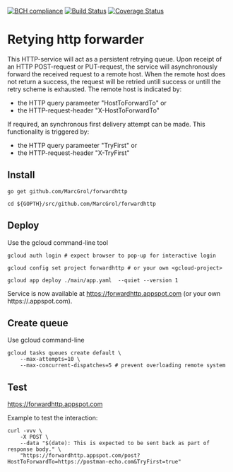[![BCH compliance](https://bettercodehub.com/edge/badge/MarcGrol/forwardhttp?branch=master)](https://bettercodehub.com/)
[![Build Status](https://travis-ci.org/MarcGrol/forwardhttp.svg?branch=master)](https://travis-ci.org/MarcGrol/forwardhttp)
[![Coverage Status](https://coveralls.io/repos/github/MarcGrol/forwardhttp/badge.svg)](https://coveralls.io/github/MarcGrol/forwardhttp)


# Retying http forwarder

This HTTP-service will act as a persistent retrying queue.
Upon receipt of an HTTP POST-request or PUT-request, the service will asynchronously forward the received request to a remote host.
When the remote host does not return a success, the request will be retried untill success or 
untill the retry scheme is exhausted.
The remote host is indicated by:
- the HTTP query parameeter "HostToForwardTo" or
- the HTTP-request-header "X-HostToForwardTo"

If required, an synchronous first delivery attempt can be made. This functionality is triggered by:
- the HTTP query parameeter "TryFirst" or
- the HTTP-request-header "X-TryFirst"

## Install

    go get github.com/MarcGrol/forwardhttp
    
    cd ${GOPTH}/src/github.com/MarcGrol/forwardhttp
   
## Deploy

Use the gcloud command-line tool

    gcloud auth login # expect browser to pop-up for interactive login
    
    gcloud config set project forwardhttp # or your own <gcloud-project>
    
    gcloud app deploy ./main/app.yaml  --quiet --version 1
    
Service is now available at https://forwardhttp.appspot.com (or your own https://<gcloud-project>.appspot.com).
    
        
## Create queue

Use gcloud command-line

    gcloud tasks queues create default \
        --max-attempts=10 \
        --max-concurrent-dispatches=5 # prevent overloading remote system


## Test

https://forwardhttp.appspot.com


Example to test the interaction:

    curl -vvv \
        -X POST \
        --data "$(date): This is expected to be sent back as part of response body." \
        "https://forwardhttp.appspot.com/post?HostToForwardTo=https://postman-echo.com&TryFirst=true"  
